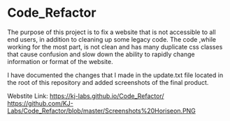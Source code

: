 # Code_Refactor

The purpose of this project is to fix a website that is not accessible to all end users, in addition to cleaning up some legacy code. The code ,while working for the most part, is not clean and has many duplicate css classes that cause confusion and slow down the ability to rapidly change information or format of the website.

I have documented the changes that I made in the update.txt file located in the root of this repository and added screenshots of the final product.

Webstite Link: https://kj-labs.github.io/Code_Refactor/
https://github.com/KJ-Labs/Code_Refactor/blob/master/Screenshots%20Horiseon.PNG

